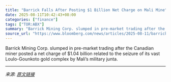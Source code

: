 ```yaml
---
title: "Barrick Falls After Posting $1 Billion Net Charge on Mali Mine"
date: 2025-08-11T10:42:43+08:00
categories: ["finance"]
tags: ["TOR:ABX"]
summary: "Barrick Mining Corp. slumped in pre-market trading after the Canadian miner posted a net charge of $1.04 billion related to the seizure of its vast Loulo-Gounkoto gold complex by Mali’s military junta"
source_url: "https://www.bloomberg.com/news/articles/2025-08-11/barrick-falls-after-posting-1-billion-net-charge-on-mali-mine"
---
```


Barrick Mining Corp. slumped in pre-market trading after the Canadian miner posted a net charge of $1.04 billion related to the seizure of its vast Loulo-Gounkoto gold complex by Mali’s military junta.

---

*来源: [原文链接](https://www.bloomberg.com/news/articles/2025-08-11/barrick-falls-after-posting-1-billion-net-charge-on-mali-mine)*
